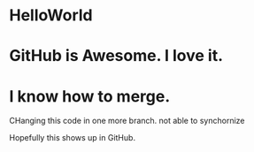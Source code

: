 # HelloWorld
# GitHub is Awesome. I love it.
# I know how to merge.
CHanging this code in one more branch.
not able to synchornize

Hopefully this shows up in GitHub.
